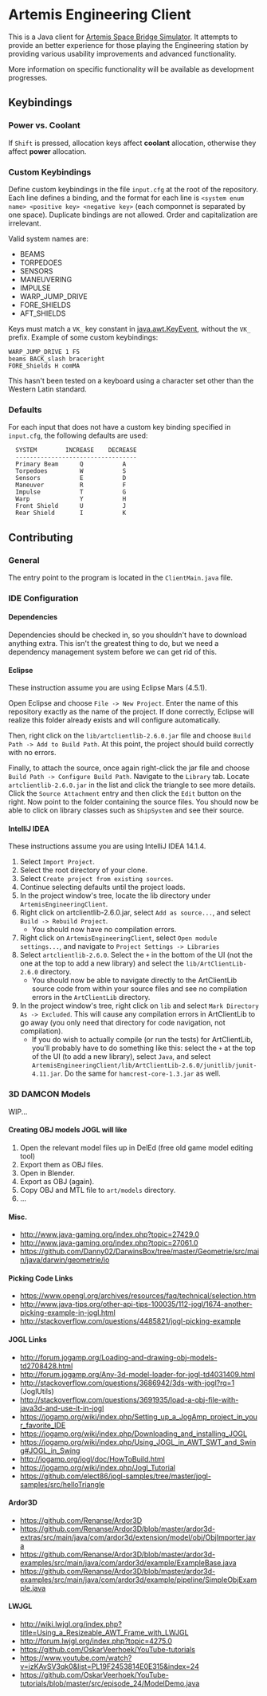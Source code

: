 # Artemis Engineering Client

This is a Java client for [Artemis Space Bridge Simulator](http://artemis.eochu.com/). It attempts to provide an better experience for those playing the Engineering station by providing various usability improvements and advanced functionality.

More information on specific functionality will be available as development progresses.

## Keybindings

### Power vs. Coolant
If `Shift` is pressed, allocation keys affect **coolant** allocation, otherwise they affect **power** allocation.

### Custom Keybindings
Define custom keybindings in the file `input.cfg` at the root of the repository.  Each line defines a binding, and the format for each line is `<system enum name> <positive key> <negative key>` (each componnet is separated by one space).  Duplicate bindings are not allowed.  Order and capitalization are irrelevant.

Valid system names are:

- BEAMS
- TORPEDOES
- SENSORS
- MANEUVERING
- IMPULSE
- WARP_JUMP_DRIVE
- FORE_SHIELDS
- AFT_SHIELDS

Keys must match a `VK_` key constant in [java.awt.KeyEvent](https://docs.oracle.com/javase/8/docs/api/java/awt/event/KeyEvent.html), without the `VK_` prefix.  Example of some custom keybindings:

	WARP_JUMP_DRIVE 1 F5
	beams BACK_slash braceright
	FORE_Shields H comMA

This hasn't been tested on a keyboard using a character set other than the Western Latin standard.

### Defaults
For each input that does not have a custom key binding specified in `input.cfg`, the following defaults are used:

	  SYSTEM		INCREASE	DECREASE
	  ----------------------------------
	  Primary Beam 		Q			A
	  Torpedoes			W			S
	  Sensors			E			D
	  Maneuver			R			F
	  Impulse			T			G
	  Warp				Y			H
	  Front Shield		U			J
	  Rear Shield		I			K

## Contributing

### General
The entry point to the program is located in the `ClientMain.java` file.

### IDE Configuration

#### Dependencies
Dependencies should be checked in, so you shouldn't have to download anything extra. This isn't the greatest thing to do, but we need a dependency management system before we can get rid of this.

#### Eclipse

These instruction assume you are using Eclipse Mars (4.5.1).
    
Open Eclipse and choose `File -> New Project`. Enter the name of this repository exactly as the name of the project. If done correctly, Eclipse will realize this folder already exists and will configure automatically.

Then, right click on the `lib/artclientlib-2.6.0.jar` file and choose `Build Path -> Add to Build Path`. At this point, the project should build correctly with no errors.

Finally, to attach the source, once again right-click the jar file and choose `Build Path -> Configure Build Path`. Navigate to the `Library` tab. Locate `artclientlib-2.6.0.jar` in the list and click the triangle to see more details. Click the `Source Attachment` entry and then click the `Edit` button on the right. Now point to the folder containing the source files. You should now be able to click on library classes such as `ShipSystem` and see their source.


#### IntelliJ IDEA
These instructions assume you are using IntelliJ IDEA 14.1.4.

1. Select `Import Project`.
1. Select the root directory of your clone.
1. Select `Create project from existing sources`.
1. Continue selecting defaults until the project loads.
1. In the project window's tree, locate the lib directory under `ArtemisEngineeringClient`.
1. Right click on artclientlib-2.6.0.jar, select `Add as source...`, and select `Build -> Rebuild Project`.
	- You should now have no compilation errors.
1. Right click on `ArtemisEngineeringClient`, select `Open module settings...`, and navigate to `Project Settings -> Libraries`
1. Select `artclientlib-2.6.0`.  Select the `+` in the bottom of the UI (not the one at the top to add a new library) and select the `lib/ArtClientLib-2.6.0` directory.
	- You should now be able to navigate directly to the ArtClientLib source code from within your source files and see no compilation errors in the `ArtClientLib` directory.
1. In the project window's tree, right click on `lib` and select `Mark Directory As -> Excluded`.  This will cause any compilation errors in ArtClientLib to go away (you only need that directory for code navigation, not compilation).
	- If you do wish to actually compile (or run the tests) for ArtClientLib, you'll probably have to do something like this: select the `+` at the top of the UI (to add a new library), select `Java`, and select `ArtemisEngineeringClient/lib/ArtClientLib-2.6.0/junitlib/junit-4.11.jar`.  Do the same for `hamcrest-core-1.3.jar` as well.
	

### 3D DAMCON Models
WIP...

#### Creating OBJ models JOGL will like
1. Open the relevant model files up in DelEd (free old game model editing tool)
1. Export them as OBJ files.
1. Open in Blender.
1. Export as OBJ (again).
1. Copy OBJ and MTL file to `art/models` directory.
1. ...

#### Misc.
- http://www.java-gaming.org/index.php?topic=27429.0
- http://www.java-gaming.org/index.php?topic=27061.0
- https://github.com/Danny02/DarwinsBox/tree/master/Geometrie/src/main/java/darwin/geometrie/io

#### Picking Code Links
- https://www.opengl.org/archives/resources/faq/technical/selection.htm
- http://www.java-tips.org/other-api-tips-100035/112-jogl/1674-another-picking-example-in-jogl.html
- http://stackoverflow.com/questions/4485821/jogl-picking-example

#### JOGL Links
- http://forum.jogamp.org/Loading-and-drawing-obj-models-td2708428.html
- http://forum.jogamp.org/Any-3d-model-loader-for-jogl-td4031409.html
- http://stackoverflow.com/questions/3686942/3ds-with-jogl?rq=1 (JoglUtils)
- http://stackoverflow.com/questions/3691935/load-a-obj-file-with-java3d-and-use-it-in-jogl
- https://jogamp.org/wiki/index.php/Setting_up_a_JogAmp_project_in_your_favorite_IDE
- https://jogamp.org/wiki/index.php/Downloading_and_installing_JOGL
- https://jogamp.org/wiki/index.php/Using_JOGL_in_AWT_SWT_and_Swing#JOGL_in_Swing
- http://jogamp.org/jogl/doc/HowToBuild.html
- https://jogamp.org/wiki/index.php/Jogl_Tutorial
- https://github.com/elect86/jogl-samples/tree/master/jogl-samples/src/helloTriangle

#### Ardor3D
- https://github.com/Renanse/Ardor3D
- https://github.com/Renanse/Ardor3D/blob/master/ardor3d-extras/src/main/java/com/ardor3d/extension/model/obj/ObjImporter.java
- https://github.com/Renanse/Ardor3D/blob/master/ardor3d-examples/src/main/java/com/ardor3d/example/ExampleBase.java
- https://github.com/Renanse/Ardor3D/blob/master/ardor3d-examples/src/main/java/com/ardor3d/example/pipeline/SimpleObjExample.java

#### LWJGL
- http://wiki.lwjgl.org/index.php?title=Using_a_Resizeable_AWT_Frame_with_LWJGL
- http://forum.lwjgl.org/index.php?topic=4275.0
- https://github.com/OskarVeerhoek/YouTube-tutorials
- https://www.youtube.com/watch?v=izKAvSV3qk0&list=PL19F2453814E0E315&index=24
- https://github.com/OskarVeerhoek/YouTube-tutorials/blob/master/src/episode_24/ModelDemo.java